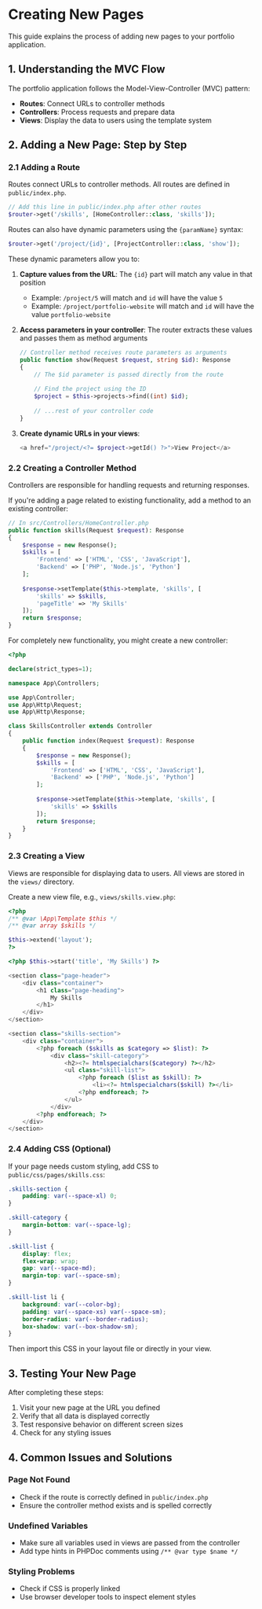 # Creating New Pages

This guide explains the process of adding new pages to your portfolio application.

## 1. Understanding the MVC Flow

The portfolio application follows the Model-View-Controller (MVC) pattern:

- **Routes**: Connect URLs to controller methods
- **Controllers**: Process requests and prepare data
- **Views**: Display the data to users using the template system

## 2. Adding a New Page: Step by Step

### 2.1 Adding a Route

Routes connect URLs to controller methods. All routes are defined in `public/index.php`.

```php
// Add this line in public/index.php after other routes
$router->get('/skills', [HomeController::class, 'skills']);
```

Routes can also have dynamic parameters using the `{paramName}` syntax:

```php
$router->get('/project/{id}', [ProjectController::class, 'show']);
```

These dynamic parameters allow you to:

1. **Capture values from the URL**: The `{id}` part will match any value in that position
   - Example: `/project/5` will match and `id` will have the value `5`
   - Example: `/project/portfolio-website` will match and `id` will have the value `portfolio-website`

2. **Access parameters in your controller**: The router extracts these values and passes them as method arguments
   ```php
   // Controller method receives route parameters as arguments
   public function show(Request $request, string $id): Response
   {
       // The $id parameter is passed directly from the route
       
       // Find the project using the ID
       $project = $this->projects->find((int) $id);
       
       // ...rest of your controller code
   }
   ```

3. **Create dynamic URLs in your views**:
   ```php
   <a href="/project/<?= $project->getId() ?>">View Project</a>
   ```

### 2.2 Creating a Controller Method

Controllers are responsible for handling requests and returning responses.

If you're adding a page related to existing functionality, add a method to an existing controller:

```php
// In src/Controllers/HomeController.php
public function skills(Request $request): Response
{
    $response = new Response();
    $skills = [
        'Frontend' => ['HTML', 'CSS', 'JavaScript'],
        'Backend' => ['PHP', 'Node.js', 'Python']
    ];
    
    $response->setTemplate($this->template, 'skills', [
        'skills' => $skills,
        'pageTitle' => 'My Skills'
    ]);
    return $response;
}
```

For completely new functionality, you might create a new controller:

```php
<?php

declare(strict_types=1);

namespace App\Controllers;

use App\Controller;
use App\Http\Request;
use App\Http\Response;

class SkillsController extends Controller
{
    public function index(Request $request): Response
    {
        $response = new Response();
        $skills = [
            'Frontend' => ['HTML', 'CSS', 'JavaScript'],
            'Backend' => ['PHP', 'Node.js', 'Python']
        ];
        
        $response->setTemplate($this->template, 'skills', [
            'skills' => $skills
        ]);
        return $response;
    }
}
```

### 2.3 Creating a View

Views are responsible for displaying data to users. All views are stored in the `views/` directory.

Create a new view file, e.g., `views/skills.view.php`:

```php
<?php
/** @var \App\Template $this */
/** @var array $skills */

$this->extend('layout');
?>

<?php $this->start('title', 'My Skills') ?>

<section class="page-header">
    <div class="container">
        <h1 class="page-heading">
            My Skills
        </h1>
    </div>
</section>

<section class="skills-section">
    <div class="container">
        <?php foreach ($skills as $category => $list): ?>
            <div class="skill-category">
                <h2><?= htmlspecialchars($category) ?></h2>
                <ul class="skill-list">
                    <?php foreach ($list as $skill): ?>
                        <li><?= htmlspecialchars($skill) ?></li>
                    <?php endforeach; ?>
                </ul>
            </div>
        <?php endforeach; ?>
    </div>
</section>
```

### 2.4 Adding CSS (Optional)

If your page needs custom styling, add CSS to `public/css/pages/skills.css`:

```css
.skills-section {
    padding: var(--space-xl) 0;
}

.skill-category {
    margin-bottom: var(--space-lg);
}

.skill-list {
    display: flex;
    flex-wrap: wrap;
    gap: var(--space-md);
    margin-top: var(--space-sm);
}

.skill-list li {
    background: var(--color-bg);
    padding: var(--space-xs) var(--space-sm);
    border-radius: var(--border-radius);
    box-shadow: var(--box-shadow-sm);
}
```

Then import this CSS in your layout file or directly in your view.

## 3. Testing Your New Page

After completing these steps:

1. Visit your new page at the URL you defined
2. Verify that all data is displayed correctly
3. Test responsive behavior on different screen sizes
4. Check for any styling issues

## 4. Common Issues and Solutions

### Page Not Found

- Check if the route is correctly defined in `public/index.php`
- Ensure the controller method exists and is spelled correctly

### Undefined Variables

- Make sure all variables used in views are passed from the controller
- Add type hints in PHPDoc comments using `/** @var type $name */`

### Styling Problems

- Check if CSS is properly linked
- Use browser developer tools to inspect element styles

